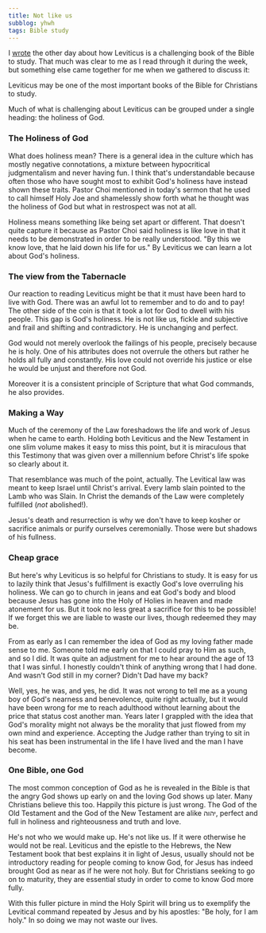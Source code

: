 ```yaml
---
title: Not like us
subblog: yhwh
tags: Bible study
---
```


I [wrote](/yhwh/posts/2015/04/16/leviticus-and-slavery) the other day about how Leviticus is a challenging book of the Bible to study. That much was clear to me as I read through it during the week, but something else came together for me when we gathered to discuss it: 

Leviticus may be one of the most important books of the Bible for Christians to study.

<!-- MORE -->

Much of what is challenging about Leviticus can be grouped under a single heading: the holiness of God.

### The Holiness of God

What does holiness mean? There is a general idea in the culture which has mostly negative connotations, a mixture between hypocritical judgmentalism and never having fun. I think that's understandable because often those who have sought most to exhibit God's holiness have instead shown these traits. Pastor Choi mentioned in today's sermon that he used to call himself Holy Joe and shamelessly show forth what he thought was the holiness of God but what in restrospect was not at all.

Holiness means something like being set apart or different. That doesn't quite capture it because as Pastor Choi said holiness is like love in that it needs to be demonstrated in order to be really understood. "By this we know love, that he laid down his life for us." By Leviticus we can learn a lot about God's holiness.

### The view from the Tabernacle

Our reaction to reading Leviticus might be that it must have been hard to live with God. There was an awful lot to remember and to do and to pay! The other side of the coin is that it took a lot for God to dwell with his people. This gap is God's holiness. He is not like us, fickle and subjective and frail and shifting and contradictory. He is unchanging and perfect.

God would not merely overlook the failings of his people, precisely because he is holy. One of his attributes does not overrule the others but rather he holds all fully and constantly. His love could not override his justice or else he would be unjust and therefore not God. 

Moreover it is a consistent principle of Scripture that what God commands, he also provides. 

### Making a Way

Much of the ceremony of the Law foreshadows the life and work of Jesus when he came to earth. Holding both Leviticus and the New Testament in one slim volume makes it easy to miss this point, but it is miraculous that this Testimony that was given over a millennium before Christ's life spoke so clearly about it.

That resemblance was much of the point, actually. The Levitical law was meant to keep Israel until Christ's arrival. Every lamb slain pointed to the Lamb who was Slain. In Christ the demands of the Law were completely fulfilled (*not* abolished!).

Jesus's death and resurrection is why we don't have to keep kosher or sacrifice animals or purify ourselves ceremonially. Those were but shadows of his fullness.

### Cheap grace

But here's why Leviticus is so helpful for Christians to study. It is easy for us to lazily think that Jesus's fulfillment is exactly God's love overruling his holiness. We can go to church in jeans and eat God's body and blood because Jesus has gone into the Holy of Holies in heaven and made atonement for us. But it took no less great a sacrifice for this to be possible! If we forget this we are liable to waste our lives, though redeemed they may be.

From as early as I can remember the idea of God as my loving father made sense to me. Someone told me early on that I could pray to Him as such, and so I did. It was quite an adjustment for me to hear around the age of 13 that I was sinful. I honestly couldn't think of anything wrong that I had done. And wasn't God still in my corner? Didn't Dad have my back?

Well, yes, he was, and yes, he did. It was not wrong to tell me as a young boy of God's nearness and benevolence, quite right actually, but it would have been wrong for me to reach adulthood without learning about the price that status cost another man. Years later I grappled with the idea that God's morality might not always be the morality that just flowed from my own mind and experience. Accepting the Judge rather than trying to sit in his seat has been instrumental in the life I have lived and the man I have become.

### One Bible, one God

The most common conception of God as he is revealed in the Bible is that the angry God shows up early on and the loving God shows up later. Many Christians believe this too. Happily this picture is just wrong. The God of the Old Testament and the God of the New Testament are alike יהוה, perfect and full in holiness and righteousness and truth and love. 

He's not who we would make up. He's not like us. If it were otherwise he would not be real. Leviticus and the epistle to the Hebrews, the New Testament book that best explains it in light of Jesus, usually should not be introductory reading for people coming to know God, for Jesus has indeed brought God as near as if he were not holy. But for Christians seeking to go on to maturity, they are essential study in order to come to know God more fully.

With this fuller picture in mind the Holy Spirit will bring us to exemplify the Levitical command repeated by Jesus and by his apostles: "Be holy, for I am holy." In so doing we may not waste our lives.
